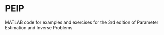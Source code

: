 # PEIP
MATLAB code for examples and exercises for the 3rd edition of Parameter Estimation and Inverse Problems
